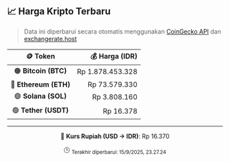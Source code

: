 

<!-- HARGA_KRIPTO -->
## 📈 Harga Kripto Terbaru

> Data ini diperbarui secara otomatis menggunakan [CoinGecko API](https://www.coingecko.com/) dan [exchangerate.host](https://exchangerate.host/)

<div align="center">

| 🪙 Token | 💰 Harga (IDR) |
|:------:|---------------:|
| 🟠 **Bitcoin (BTC)**   | Rp 1.878.453.328 |
| 🔵 **Ethereum (ETH)**  | Rp 73.579.330 |
| 🟣 **Solana (SOL)**    | Rp 3.808.160 |
| 🟢 **Tether (USDT)**   | Rp 16.378 |

---

💱 **Kurs Rupiah (USD → IDR)**: Rp 16.370

🕒 <sub>Terakhir diperbarui: 15/9/2025, 23.27.24</sub>

</div>
<!-- /HARGA_KRIPTO -->